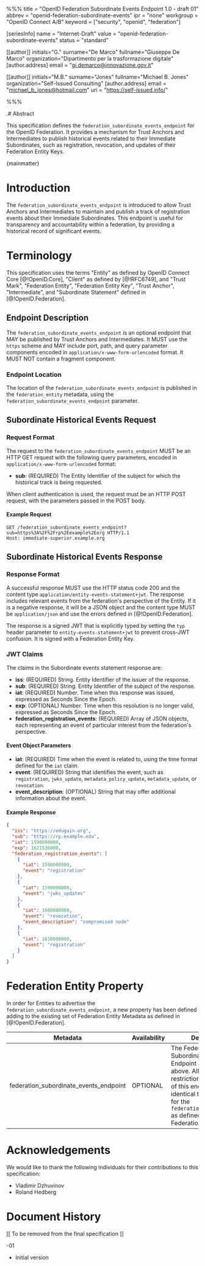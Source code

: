 %%%
title = "OpenID Federation Subordinate Events Endpoint 1.0 - draft 01"
abbrev = "openid-federation-subordinate-events"
ipr = "none"
workgroup = "OpenID Connect A/B"
keyword = ["security", "openid", "federation"]

[seriesInfo]
name = "Internet-Draft"
value = "openid-federation-subordinate-events"
status = "standard"

[[author]]
initials="G."
surname="De Marco"
fullname="Giuseppe De Marco"
organization="Dipartimento per la trasformazione digitale"
    [author.address]
    email = "gi.demarco@innovazione.gov.it"

[[author]]
initials="M.B."
surname="Jones"
fullname="Michael B. Jones"
organization="Self-Issued Consulting"
    [author.address]
    email = "michael_b_jones@hotmail.com"
    uri = "https://self-issued.info/"

%%%

.# Abstract

This specification defines the `federation_subordinate_events_endpoint` for the OpenID Federation. It provides a mechanism for Trust Anchors and Intermediates to publish historical events related to their Immediate Subordinates, such as registration, revocation, and updates of their Federation Entity Keys.

{mainmatter}

# Introduction

The `federation_subordinate_events_endpoint` is introduced to allow Trust Anchors and Intermediates to maintain and publish a track of registration events about their Immediate Subordinates. This endpoint is useful for transparency and accountability within a federation, by providing a historical record of significant events.


# Terminology

This specification uses the terms
"Entity" as defined by OpenID Connect Core [@!OpenID.Core],
"Client" as defined by [@!RFC6749],
and "Trust Mark", "Federation Entity", "Federation Entity Key", "Trust Anchor",
"Intermediate", and "Subordinate Statement" defined in [@!OpenID.Federation].

## Endpoint Description

The `federation_subordinate_events_endpoint` is an optional endpoint that MAY be published by Trust Anchors and Intermediates. It MUST use the `https` scheme and MAY include port, path, and query parameter components encoded in `application/x-www-form-urlencoded` format. It MUST NOT contain a fragment component.

### Endpoint Location

The location of the `federation_subordinate_events_endpoint` is published in the `federation_entity` metadata, using the `federation_subordinate_events_endpoint` parameter.

## Subordinate Historical Events Request

### Request Format

The request to the `federation_subordinate_events_endpoint` MUST be an HTTP GET request with the following query parameters, encoded in `application/x-www-form-urlencoded` format:

- **sub**: (REQUIRED) The Entity Identifier of the subject for which the historical track is being requested.

When client authentication is used, the request must be an HTTP POST request, with the parameters passed in the POST body.

#### Example Request

```http
GET /federation_subordinate_events_endpoint?sub=https%3A%2F%2Frp%2Eexample%2Eorg HTTP/1.1
Host: immediate-superior.example.org
```

## Subordinate Historical Events Response

### Response Format

A successful response MUST use the HTTP status code 200 and the content type `application/entity-events-statement+jwt`. The response includes relevant events from the federation's perspective of the Entity. If it is a negative response, it will be a JSON object and the content type MUST be `application/json` and use the errors defined in [@!OpenID.Federation].

The response is a signed JWT that is explicitly typed by setting the `typ` header parameter to `entity-events-statement+jwt` to prevent cross-JWT confusion. It is signed with a Federation Entity Key.

### JWT Claims

The claims in the Subordinate events statement response are:

- **iss**: (REQUIRED) String. Entity Identifier of the issuer of the response.
- **sub**: (REQUIRED) String. Entity Identifier of the subject of the response.
- **iat**: (REQUIRED) Number. Time when this response was issued, expressed as Seconds Since the Epoch.
- **exp**: (OPTIONAL) Number. Time when this resolution is no longer valid, expressed as Seconds Since the Epoch.
- **federation_registration_events**: (REQUIRED) Array of JSON objects, each representing an event of particular interest from the federation's perspective.

#### Event Object Parameters

- **iat**: (REQUIRED) Time when the event is related to, using the time format defined for the `iat` claim.
- **event**: (REQUIRED) String that identifies the event, such as `registration`, `jwks_update`, `metadata_policy_update`, `metadata_update`, or `revocation`.
- **event_description**: (OPTIONAL) String that may offer additional information about the event.

#### Example Response

```json
{
  "iss": "https://edugain.org",
  "sub": "https://rp.example.edu",
  "iat": 1590000000,
  "exp": 1621536000,
  "federation_registration_events": [
    {
      "iat": 1590000000,
      "event": "registration"
    },
    {
      "iat": 1590000000,
      "event": "jwks_updates"
    },
    {
      "iat": 1600000000,
      "event": "revocation",
      "event_description": "compromised node"
    },
    {
      "iat": 1610000000,
      "event": "registration"
    }
  ]
}
```

# Federation Entity Property

In order for Entities to advertise the `federation_subordinate_events_endpoint`, a new property has been defined adding to the existing set of Federation Entity Metadata as defined in [@!OpenID.Federation].

| **Metadata**                      | **Availability** | **Description**                                                                                                                                                                                                                                                                         |
|-----------------------------------|------------------|-----------------------------------------------------------------------------------------------------------------------------------------------------------------------------------------------------------------------------------------------------------------------------------------|
| federation_subordinate_events_endpoint | OPTIONAL         | The Federation Subordinate Events Endpoint as described above. All constraints and restrictions on the listing of this endpoint are identical to that defined for the `federation_list_endpoint` as defined in OpenID Federation 1.0 

# Acknowledgements

We would like to thank the following individuals for their contributions to this specification:

- Vladimir Dzhuvinov
- Roland Hedberg

# Document History

[[ To be removed from the final specification ]]

-01

* Initial version
